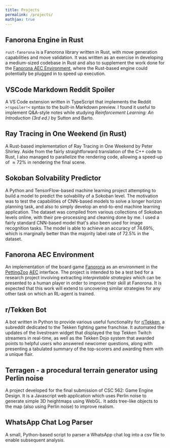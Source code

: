 ```yaml
---
title: Projects
permalink: /projects/
mathjax: true
---
```


## Fanorona Engine in Rust [<i class="fab fa-github"></i>](https://github.com/AbhijeetKrishnan/rust-fanorona)

`rust-fanorona` is a Fanorona library written in Rust, with move generation capabilities and move validation. It was
written as an exercise in developing a medium-sized codebase in Rust and also to supplement the work done for the
[Fanorona AEC Environment](https://github.com/AbhijeetKrishnan/fanorona-aec), where the Rust-based engine could
potentially be plugged in to speed up execution.

## VSCode Markdown Reddit Spoiler [<i class="fab fa-github"></i>](https://github.com/AbhijeetKrishnan/vscode-markdown-reddit-spoiler) [<i class="fas fa-store-alt"></i>](https://marketplace.visualstudio.com/items?itemName=AbhijeetKrishnan.markdown-reddit-spoiler)

A VS Code extension written in TypeScript that implements the Reddit `>!spoiler!<` syntax to the built-in Markdown
preview. I found it useful to implement Q&A-style notes while studying *Reinforcement Learning: An Introduction (3rd ed.)* by Sutton and Barto.

## Ray Tracing in One Weekend (in Rust) [<i class="fab fa-github"></i>](https://github.com/AbhijeetKrishnan/rtweekend)

A Rust-based implementation of Ray Tracing in One Weekend by Peter Shirley. Aside from the fairly straightforward
translation of the C++ code to Rust, I also managed to parallelize the rendering code, allowing a speed-up of $\approx
72\%$ in rendering the final scene.

## Sokoban Solvability Predictor [<i class="fab fa-github"></i>](https://github.com/AbhijeetKrishnan/sokoban-solvability-predictor)

A Python and TensorFlow-based machine learning project attempting to build a model to predict the solvability of a
Sokoban level. The motivation was to test the capabilities of CNN-based models to solve a longer horizon planning task,
and also to simply develop an end-to-end machine learning application. The dataset was compiled from various collections
of Sokoban levels online, with their pre-processing and cleaning done by me. I used a fairly standard CNN-based model
that's also been used for image recognition tasks. The model is able to achieve an accuracy of $74.69\%$, which is
marginally better than the majority label rate of $72.5\%$ in the dataset.

## Fanorona AEC Environment [<i class="fab fa-github"></i>](https://github.com/AbhijeetKrishnan/fanorona-aec) [<i class="fab fa-python"></i>](https://pypi.org/project/fanorona-aec/)

An implementation of the board game [Fanorona](https://en.wikipedia.org/wiki/Fanorona) as an environment in the
[PettingZoo](https://github.com/PettingZoo-Team/PettingZoo) [AEC](https://arxiv.org/abs/2009.13051) interface. The
project is intended to be a test bed for a research project involving extracting *interpretable strategies* which can be
presented to a human player in order to improve their skill at Fanorona. It is expected that this work will extend to
uncovering similar strategies for any other task on which an RL-agent is trained.

## r/Tekken Bot [<i class="fab fa-github"></i>](https://github.com/AbhijeetKrishnan/r-tekken-bot)

A bot written in Python to provide various useful functionality for [r/Tekken](https://www.reddit.com/r/Tekken/), a subreddit dedicated to the Tekken fighting game
franchise. It automated the updates of the livestream widget that displayed the top Tekken Twitch streamers in real-time,
as well as the Tekken Dojo system that awarded points to helpful users who answered newcomer questions, along with presenting a
tabulated summary of the top-scorers and awarding them with a unique flair.

## Terragen - a procedural terrain generator using Perlin noise [<i class="fab fa-github"></i>](https://github.com/AbhijeetKrishnan/terragen)

A project developed for the final submission of CSC 562: Game Engine Design. It is a Javascript web application which
uses Perlin noise to generate simple 3D heightmaps using WebGL. It adds tree-like objects to the map (also using Perlin
noise) to improve realism.

## WhatsApp Chat Log Parser [<i class="fab fa-github"></i>](https://github.com/AbhijeetKrishnan/whatsapp-parser)

A small, Python-based script to parser a WhatsApp chat log into a csv file to enable subsequent analysis.